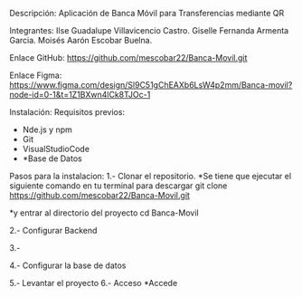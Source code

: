 Descripción:
Aplicación de Banca Móvil para Transferencias mediante QR

Integrantes:
Ilse Guadalupe Villavicencio Castro.
Giselle Fernanda Armenta Garcia.
Moisés Aarón Escobar Buelna.

Enlace GitHub: 
https://github.com/mescobar22/Banca-Movil.git

Enlace Figma: https://www.figma.com/design/Sl9C51gChEAXb6LsW4p2mm/Banca-movil?node-id=0-1&t=1Z1BXwn4lCk8TJOc-1

Instalación:
Requisitos previos:
* Nde.js y npm
* Git
* VisualStudioCode
* *Base de Datos

Pasos para la instalacion:
1.- Clonar el repositorio.
  *Se tiene que ejecutar el siguiente comando en tu terminal para descargar 
        git clone https://github.com/mescobar22/Banca-Movil.git
        
   *y entrar al directorio del proyecto
        cd Banca-Movil
        
2.- Configurar Backend

3.- 

4.- Configurar la base de datos

5.- Levantar el proyecto
6.- Acceso
  *Accede

